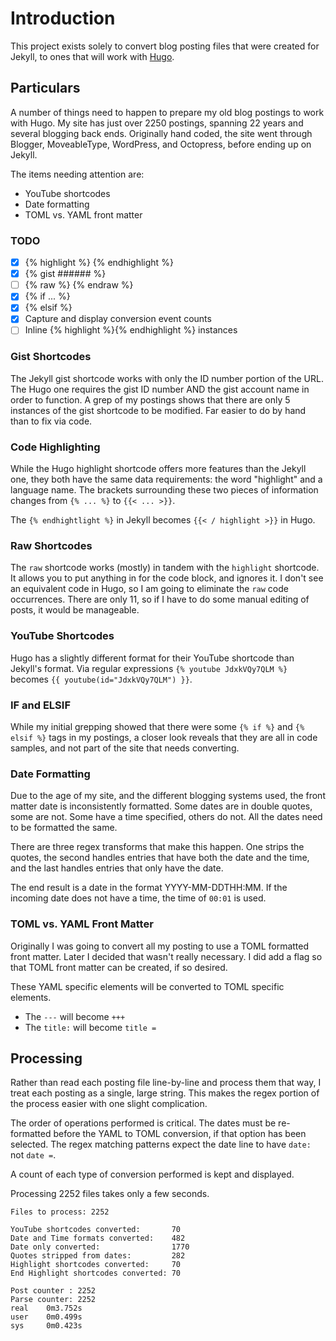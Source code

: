 # Introduction
This project exists solely to convert blog posting files that were created for Jekyll, to ones that
will work with [Hugo](https://gohugo.io "Hugo").

## Particulars
A number of things need to happen to prepare my old blog postings to work with Hugo. My site has
just over 2250 postings, spanning 22 years and several blogging back ends. Originally hand
coded, the site went through Blogger, MoveableType, WordPress, and Octopress, before ending up on
Jekyll.

The items needing attention are:
- YouTube shortcodes
- Date formatting
- TOML vs. YAML front matter

### TODO
- [X] {% highlight %} {% endhighlight %}
- [X] {% gist ###### %}
- [ ] {% raw %} {% endraw %}
- [X] {% if ... %}
- [X] {% elsif %}
- [X] Capture and display conversion event counts
- [ ] Inline {% highlight %}{% endhighlight %} instances

### Gist Shortcodes
The Jekyll gist shortcode works with only the ID number portion of the URL. The Hugo one requires
the gist ID number AND the gist account name in order to function. A grep of my postings shows that
there are only 5 instances of the gist shortcode to be modified. Far easier to do by hand than to
fix via code.

### Code Highlighting
While the Hugo highlight shortcode offers more features than the Jekyll one, they both have the
same data requirements: the word "highlight" and a language name. The brackets surrounding these two
pieces of information changes from `{% ... %}` to `{{< ... >}}`.

The `{% endhightlight %}` in Jekyll becomes `{{< / highlight >}}` in Hugo.

### Raw Shortcodes
The `raw` shortcode works (mostly) in tandem with the `highlight` shortcode. It allows you to put
anything in for the code block, and ignores it. I don't see an equivalent code in Hugo, so I am
going to eliminate the `raw` code occurrences. There are only 11, so if I have to do some manual
editing of posts, it would be manageable.

### YouTube Shortcodes
Hugo has a slightly different format for their YouTube shortcode than Jekyll's format. Via regular
expressions `{% youtube JdxkVQy7QLM %}` becomes `{{ youtube(id="JdxkVQy7QLM") }}`.

### IF and ELSIF
While my  initial grepping showed that there were some `{% if %}` and `{% elsif %}` tags in my
postings, a closer look reveals that they are all in code samples, and not part of the site that
needs converting.

### Date Formatting
Due to the age of my site, and the different blogging systems used, the front matter date is
inconsistently formatted. Some dates are in double quotes, some are not. Some have a time specified,
others do not. All the dates need to be formatted the same.

There are three regex transforms that make this happen. One strips the quotes, the second handles
entries that have both the date and the time, and the last handles entries that only have the date.

The end result is a date in the format YYYY-MM-DDTHH:MM. If the incoming date does not have a time,
the time of `00:01` is used.

### TOML vs. YAML Front Matter
Originally I was going to convert all my posting to use a TOML formatted front matter. Later I
decided that wasn't really necessary. I did add a flag so that TOML front matter can be created, if
so desired.

These YAML specific elements will be converted to TOML specific elements.

* The `---` will become `+++`
* The `title:` will become `title =`

## Processing
Rather than read each posting file line-by-line and process them that way, I treat each posting as a
single, large string. This makes the regex portion of the process easier with one slight
complication.

The order of operations performed is critical. The dates must be re-formatted before the YAML to
TOML conversion, if that option has been selected. The regex matching patterns expect the date line
to have `date:` not `date =`.

A count of each type of conversion performed is kept and displayed.

Processing 2252 files takes only a few seconds.

    Files to process: 2252

    YouTube shortcodes converted:       70
    Date and Time formats converted:    482
    Date only converted:                1770
    Quotes stripped from dates:         282
    Highlight shortcodes converted:     70
    End Highlight shortcodes converted: 70

    Post counter : 2252
    Parse counter: 2252
    real    0m3.752s
    user    0m0.499s
    sys     0m0.423s

